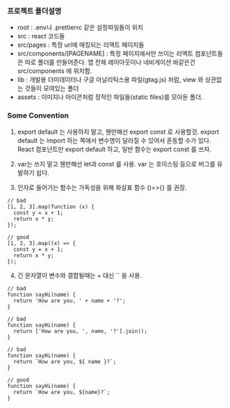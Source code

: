 ### 프로젝트 폴더설명

- root : .env나 .prettierrc 같은 설정파일들이 위치
- src : react 코드들
- src/pages : 특정 url에 매칭되는 리액트 페이지들
- src/components/[PAGENAME] : 특정 페이지에서만 쓰이는 리액트 컴포넌트들은 따로 폴더를 만들어준다. 앱 전체 레이아웃이나 네비게이션 바같은건 src/components 에 위치함.
- lib : 개발용 더미데이터나 구글 아날리틱스용 파일(gtag.js) 처럼, view 와 상관없는 것들이 모여있는 폴더
- assets : 이미지나 아이콘처럼 정적인 파일들(static files)를 모아둔 폴더.

### Some Convention

1. export default 는 사용하지 말고, 웬만해선 export const 로 사용할것. export default 는 import 하는 쪽에서 변수명이 달라질 수 있어서 혼동할 수가 있다. React 컴포넌트만 export default 하고, 일반 함수는 export const 를 쓰자.

2. var는 쓰지 말고 웬만해선 let과 const 를 사용. var 는 호이스팅 등으로 버그를 유발하기 쉽다.
3. 인자로 들어가는 함수는 가독성을 위해 화살표 함수 ()=>{} 를 권장.

```
// bad
[1, 2, 3].map(function (x) {
  const y = x + 1;
  return x * y;
});

// good
[1, 2, 3].map((x) => {
  const y = x + 1;
  return x * y;
});
```

4. 긴 문자열이 변수와 결합될때는 + 대신 \`\` 을 사용.

```
// bad
function sayHi(name) {
  return 'How are you, ' + name + '?';
}

// bad
function sayHi(name) {
  return ['How are you, ', name, '?'].join();
}

// bad
function sayHi(name) {
  return `How are you, ${ name }?`;
}

// good
function sayHi(name) {
  return `How are you, ${name}?`;
}
```
